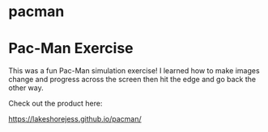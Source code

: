 # pacman
<h1>Pac-Man Exercise</h1>
This was a fun Pac-Man simulation exercise! I learned how to make images change and progress across the screen then hit the edge and go back the other way.

Check out the product here:

https://lakeshorejess.github.io/pacman/

